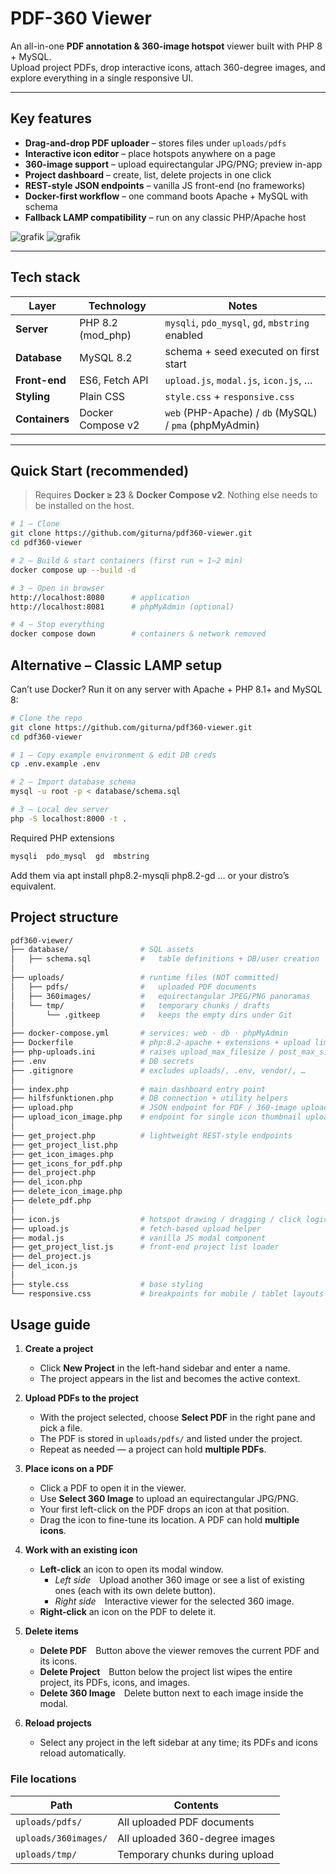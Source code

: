 # PDF-360 Viewer

An all-in-one **PDF annotation & 360-image hotspot** viewer built with PHP 8 + MySQL.  
Upload project PDFs, drop interactive icons, attach 360-degree images, and explore everything in a single responsive UI.

---

## Key features

* **Drag-and-drop PDF uploader** – stores files under `uploads/pdfs`
* **Interactive icon editor** – place hotspots anywhere on a page
* **360-image support** – upload equirectangular JPG/PNG; preview in-app
* **Project dashboard** – create, list, delete projects in one click
* **REST-style JSON endpoints** – vanilla JS front-end (no frameworks)
* **Docker-first workflow** – one command boots Apache + MySQL with schema
* **Fallback LAMP compatibility** – run on any classic PHP/Apache host

![grafik](https://github.com/user-attachments/assets/750ddae8-04d8-49e0-b20e-f76489dafec6)
![grafik](https://github.com/user-attachments/assets/dde6f3fb-774d-4235-8419-13dba65d1447)


---

## Tech stack

| Layer | Technology | Notes |
|-------|------------|-------|
| **Server** | PHP 8.2 (mod_php) | `mysqli`, `pdo_mysql`, `gd`, `mbstring` enabled |
| **Database** | MySQL 8.2 | schema + seed executed on first start |
| **Front-end** | ES6, Fetch API | `upload.js`, `modal.js`, `icon.js`, … |
| **Styling** | Plain CSS | `style.css` + `responsive.css` |
| **Containers** | Docker Compose v2 | `web` (PHP-Apache) / `db` (MySQL) / `pma` (phpMyAdmin) |

---

## Quick Start (recommended)

> Requires **Docker ≥ 23** & **Docker Compose v2**. Nothing else needs to be installed on the host.

```bash
# 1 – Clone
git clone https://github.com/giturna/pdf360-viewer.git
cd pdf360-viewer

# 2 – Build & start containers (first run ≈ 1–2 min)
docker compose up --build -d

# 3 – Open in browser
http://localhost:8080      # application
http://localhost:8081      # phpMyAdmin (optional)

# 4 – Stop everything
docker compose down        # containers & network removed
```
## Alternative – Classic LAMP setup

Can’t use Docker? Run it on any server with Apache + PHP 8.1+ and MySQL 8:

```bash
# Clone the repo
git clone https://github.com/giturna/pdf360-viewer.git
cd pdf360-viewer

# 1 – Copy example environment & edit DB creds
cp .env.example .env

# 2 – Import database schema
mysql -u root -p < database/schema.sql

# 3 – Local dev server
php -S localhost:8000 -t .
```

Required PHP extensions

```bash
mysqli  pdo_mysql  gd  mbstring
```

Add them via apt install php8.2-mysqli php8.2-gd … or your distro’s equivalent.

## Project structure
```bash
pdf360-viewer/
├── database/                # SQL assets
│   ├── schema.sql           #   table definitions + DB/user creation
│
├── uploads/                 # runtime files (NOT committed)
│   ├── pdfs/                #   uploaded PDF documents
│   ├── 360images/           #   equirectangular JPEG/PNG panoramas
│   └── tmp/                 #   temporary chunks / drafts
│       └── .gitkeep         #   keeps the empty dirs under Git
│
├── docker-compose.yml       # services: web · db · phpMyAdmin
├── Dockerfile               # php:8.2-apache + extensions + upload limits
├── php-uploads.ini          # raises upload_max_filesize / post_max_size
├── .env                     # DB secrets
├── .gitignore               # excludes uploads/, .env, vendor/, …
│
├── index.php                # main dashboard entry point
├── hilfsfunktionen.php      # DB connection + utility helpers
├── upload.php               # JSON endpoint for PDF / 360-image uploads
├── upload_icon_image.php    # endpoint for single icon thumbnail uploads
│
├── get_project.php          # lightweight REST-style endpoints
├── get_project_list.php
├── get_icon_images.php
├── get_icons_for_pdf.php
├── del_project.php
├── del_icon.php
├── delete_icon_image.php
├── delete_pdf.php
│
├── icon.js                  # hotspot drawing / dragging / click logic
├── upload.js                # fetch-based upload helper
├── modal.js                 # vanilla JS modal component
├── get_project_list.js      # front-end project list loader
├── del_project.js
├── del_icon.js
│
├── style.css                # base styling
└── responsive.css           # breakpoints for mobile / tablet layouts
```

## Usage guide

1. **Create a project**  
   - Click **New Project** in the left-hand sidebar and enter a name.  
   - The project appears in the list and becomes the active context.

2. **Upload PDFs to the project**  
   - With the project selected, choose **Select PDF** in the right pane and pick a file.  
   - The PDF is stored in `uploads/pdfs/` and listed under the project.  
   - Repeat as needed — a project can hold **multiple PDFs**.

3. **Place icons on a PDF**  
   - Click a PDF to open it in the viewer.  
   - Use **Select 360 Image** to upload an equirectangular JPG/PNG.  
   - Your first left-click on the PDF drops an icon at that position.  
   - Drag the icon to fine-tune its location. A PDF can hold **multiple icons**.

4. **Work with an existing icon**  
   - **Left-click** an icon to open its modal window.  
     - *Left side* Upload another 360 image or see a list of existing ones (each with its own delete button).  
     - *Right side* Interactive viewer for the selected 360 image.  
   - **Right-click** an icon on the PDF to delete it.

5. **Delete items**  
   - **Delete PDF** Button above the viewer removes the current PDF and its icons.  
   - **Delete Project** Button below the project list wipes the entire project, its PDFs, icons, and images.  
   - **Delete 360 Image** Delete button next to each image inside the modal.

6. **Reload projects**  
   - Select any project in the left sidebar at any time; its PDFs and icons reload automatically.

### File locations

| Path                     | Contents                        |
| ------------------------ | ------------------------------ |
| `uploads/pdfs/`          | All uploaded PDF documents      |
| `uploads/360images/`     | All uploaded 360-degree images  |
| `uploads/tmp/`           | Temporary chunks during upload  |
